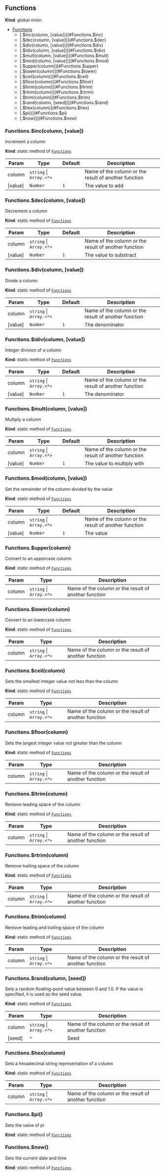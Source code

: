<a name="Functions"></a>
## Functions
**Kind**: global mixin  

* [Functions](#Functions)
  * [.$inc(column, [value])](#Functions.$inc)
  * [.$dec(column, [value])](#Functions.$dec)
  * [.$div(column, [value])](#Functions.$div)
  * [.$idiv(column, [value])](#Functions.$idiv)
  * [.$mult(column, [value])](#Functions.$mult)
  * [.$mod(column, [value])](#Functions.$mod)
  * [.$upper(column)](#Functions.$upper)
  * [.$lower(column)](#Functions.$lower)
  * [.$ceil(column)](#Functions.$ceil)
  * [.$floor(column)](#Functions.$floor)
  * [.$ltrim(column)](#Functions.$ltrim)
  * [.$rtrim(column)](#Functions.$rtrim)
  * [.$trim(column)](#Functions.$trim)
  * [.$rand(column, [seed])](#Functions.$rand)
  * [.$hex(column)](#Functions.$hex)
  * [.$pi()](#Functions.$pi)
  * [.$now()](#Functions.$now)

<a name="Functions.$inc"></a>
### Functions.$inc(column, [value])
Increment a column

**Kind**: static method of <code>[Functions](#Functions)</code>  

| Param | Type | Default | Description |
| --- | --- | --- | --- |
| column | <code>string</code> &#124; <code>Array.&lt;\*&gt;</code> |  | Name of the column or the result of another function |
| [value] | <code>Number</code> | <code>1</code> | The value to add |

<a name="Functions.$dec"></a>
### Functions.$dec(column, [value])
Decrement a column

**Kind**: static method of <code>[Functions](#Functions)</code>  

| Param | Type | Default | Description |
| --- | --- | --- | --- |
| column | <code>string</code> &#124; <code>Array.&lt;\*&gt;</code> |  | Name of the column or the result of another function |
| [value] | <code>Number</code> | <code>1</code> | The value to substract |

<a name="Functions.$div"></a>
### Functions.$div(column, [value])
Divide a column

**Kind**: static method of <code>[Functions](#Functions)</code>  

| Param | Type | Default | Description |
| --- | --- | --- | --- |
| column | <code>string</code> &#124; <code>Array.&lt;\*&gt;</code> |  | Name of the column or the result of another function |
| [value] | <code>Number</code> | <code>1</code> | The denominator |

<a name="Functions.$idiv"></a>
### Functions.$idiv(column, [value])
Integer division of a column

**Kind**: static method of <code>[Functions](#Functions)</code>  

| Param | Type | Default | Description |
| --- | --- | --- | --- |
| column | <code>string</code> &#124; <code>Array.&lt;\*&gt;</code> |  | Name of the column or the result of another function |
| [value] | <code>Number</code> | <code>1</code> | The denominator |

<a name="Functions.$mult"></a>
### Functions.$mult(column, [value])
Multiply a column

**Kind**: static method of <code>[Functions](#Functions)</code>  

| Param | Type | Default | Description |
| --- | --- | --- | --- |
| column | <code>string</code> &#124; <code>Array.&lt;\*&gt;</code> |  | Name of the column or the result of another function |
| [value] | <code>Number</code> | <code>1</code> | The value to multiply with |

<a name="Functions.$mod"></a>
### Functions.$mod(column, [value])
Set the remainder of the column divided by the value

**Kind**: static method of <code>[Functions](#Functions)</code>  

| Param | Type | Default | Description |
| --- | --- | --- | --- |
| column | <code>string</code> &#124; <code>Array.&lt;\*&gt;</code> |  | Name of the column or the result of another function |
| [value] | <code>Number</code> | <code>1</code> | The value |

<a name="Functions.$upper"></a>
### Functions.$upper(column)
Convert to an uppercase column

**Kind**: static method of <code>[Functions](#Functions)</code>  

| Param | Type | Description |
| --- | --- | --- |
| column | <code>string</code> &#124; <code>Array.&lt;\*&gt;</code> | Name of the column or the result of another function |

<a name="Functions.$lower"></a>
### Functions.$lower(column)
Convert to an lowercase column

**Kind**: static method of <code>[Functions](#Functions)</code>  

| Param | Type | Description |
| --- | --- | --- |
| column | <code>string</code> &#124; <code>Array.&lt;\*&gt;</code> | Name of the column or the result of another function |

<a name="Functions.$ceil"></a>
### Functions.$ceil(column)
Sets the smallest integer value not less than the column

**Kind**: static method of <code>[Functions](#Functions)</code>  

| Param | Type | Description |
| --- | --- | --- |
| column | <code>string</code> &#124; <code>Array.&lt;\*&gt;</code> | Name of the column or the result of another function |

<a name="Functions.$floor"></a>
### Functions.$floor(column)
Sets the largest integer value not greater than the column

**Kind**: static method of <code>[Functions](#Functions)</code>  

| Param | Type | Description |
| --- | --- | --- |
| column | <code>string</code> &#124; <code>Array.&lt;\*&gt;</code> | Name of the column or the result of another function |

<a name="Functions.$ltrim"></a>
### Functions.$ltrim(column)
Remove leading space of the column

**Kind**: static method of <code>[Functions](#Functions)</code>  

| Param | Type | Description |
| --- | --- | --- |
| column | <code>string</code> &#124; <code>Array.&lt;\*&gt;</code> | Name of the column or the result of another function |

<a name="Functions.$rtrim"></a>
### Functions.$rtrim(column)
Remove trailing space of the column

**Kind**: static method of <code>[Functions](#Functions)</code>  

| Param | Type | Description |
| --- | --- | --- |
| column | <code>string</code> &#124; <code>Array.&lt;\*&gt;</code> | Name of the column or the result of another function |

<a name="Functions.$trim"></a>
### Functions.$trim(column)
Remove leading and trailing space of the column

**Kind**: static method of <code>[Functions](#Functions)</code>  

| Param | Type | Description |
| --- | --- | --- |
| column | <code>string</code> &#124; <code>Array.&lt;\*&gt;</code> | Name of the column or the result of another function |

<a name="Functions.$rand"></a>
### Functions.$rand(column, [seed])
Sets a random floating-point value between 0 and 1.0.
If the value is specified, it is used as the seed value.

**Kind**: static method of <code>[Functions](#Functions)</code>  

| Param | Type | Description |
| --- | --- | --- |
| column | <code>string</code> &#124; <code>Array.&lt;\*&gt;</code> | Name of the column or the result of another function |
| [seed] | <code>\*</code> | Seed |

<a name="Functions.$hex"></a>
### Functions.$hex(column)
Sets a hexadecimal string representation of a column

**Kind**: static method of <code>[Functions](#Functions)</code>  

| Param | Type | Description |
| --- | --- | --- |
| column | <code>string</code> &#124; <code>Array.&lt;\*&gt;</code> | Name of the column or the result of another function |

<a name="Functions.$pi"></a>
### Functions.$pi()
Sets the value of pi

**Kind**: static method of <code>[Functions](#Functions)</code>  
<a name="Functions.$now"></a>
### Functions.$now()
Sets the current date and time

**Kind**: static method of <code>[Functions](#Functions)</code>  
